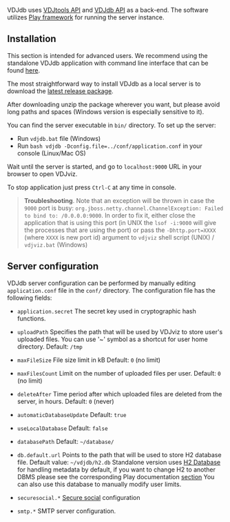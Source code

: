 VDJdb uses [VDJtools API](https://github.com/mikessh/vdjtools) and [VDJdb API](https://github.com/antigenomics/vdjdb-standalone) as a back-end. The software utilizes [Play framework](https://www.playframework.com/) for running the server instance.

## Installation

This section is intended for advanced users. We recommend using the standalone VDJdb application with command line interface that can be found [here](https://github.com/antigenomics/vdjdb-standalone).

The most straightforward way to install VDJdb as a local server is to download the [latest release package](https://github.com/antigenomics/vdjdb/releases/latest).

After downloading unzip the package wherever you want, but please avoid long paths and spaces (Windows version is especially sensitive to it).

You can find the server executable in ``bin/`` directory. To set up the server:

- Run `vdjdb.bat` file (Windows)
- Run `bash vdjdb -Dconfig.file=../conf/application.conf` in your console (Linux/Mac OS)

Wait until the server is started, and go to ``localhost:9000`` URL in your browser to open VDJviz.

To stop application just press `Ctrl-C` at any time in console.

> **Troubleshooting**. Note that an exception will be thrown in case the ``9000`` port is busy: ``org.jboss.netty.channel.ChannelException: Failed to bind to: /0.0.0.0:9000``. In order to fix it, either close the application that is using this port (in UNIX the 
``lsof -i:9000`` will give the processes that are using the port) or pass the ``-Dhttp.port=XXXX`` (where ``XXXX`` is new port id) argument to ``vdjviz`` shell script (UNIX) / ``vdjviz.bat`` (Windows)

## Server configuration

VDJdb server configuration can be performed by manually editing ``application.conf`` file in the ``conf/`` directory. The configuration file has the following fields:

- ``application.secret``
The secret key used in cryptographic hash functions.

- ``uploadPath``
Specifies the path that will be used by VDJviz to store user's uploaded files.
You can use '~' symbol as a shortcut for user home directory.
Default: `/tmp`

- ``maxFileSize``
File size limit in kB
Default: `0` (no limit)

- ``maxFilesCount``
Limit on the number of uploaded files per user.
Default: ``0`` (no limit)

- ``deleteAfter``
Time period after which uploaded files are deleted from the server, in hours.
Default: ``0`` (never)

- ``automaticDatabaseUpdate``
Default: ``true``

- ``useLocalDatabase``
Default: ``false``

- ``databasePath``
Default: ``~/database/``

- ``db.default.url``
Points to the path that will be used to store H2 database file.
Default value: ``~/vdjdb/h2.db``
Standalone version uses [H2 Database](http://www.h2database.com/html/main.html) for handling metadata by default, if you want to change H2 to another DBMS please see the corresponding Play documentation [section](https://www.playframework.com/documentation/2.2.4/JavaDatabase)
You can also use this database to manually modify user limits.

- ``securesocial.*``
[Secure social](http://securesocial.ws) configuration

- ``smtp.*``
SMTP server configuration.